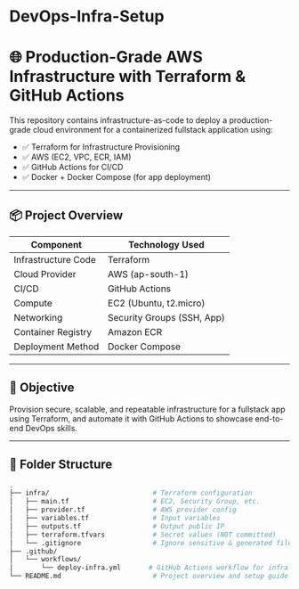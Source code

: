 # DevOps-Infra-Setup

# 🌐 Production-Grade AWS Infrastructure with Terraform & GitHub Actions

This repository contains infrastructure-as-code to deploy a production-grade cloud environment for a containerized fullstack application using:

- ✅ Terraform for Infrastructure Provisioning
- ✅ AWS (EC2, VPC, ECR, IAM)
- ✅ GitHub Actions for CI/CD
- ✅ Docker + Docker Compose (for app deployment)

---

## 📦 Project Overview

| Component            | Technology Used      |
|---------------------|----------------------|
| Infrastructure Code | Terraform            |
| Cloud Provider      | AWS (ap-south-1)     |
| CI/CD               | GitHub Actions       |
| Compute             | EC2 (Ubuntu, t2.micro)|
| Networking          | Security Groups (SSH, App) |
| Container Registry  | Amazon ECR           |
| Deployment Method   | Docker Compose       |

---

## 🎯 Objective

Provision secure, scalable, and repeatable infrastructure for a fullstack app using Terraform, and automate it with GitHub Actions to showcase end-to-end DevOps skills.

---

## 🧱 Folder Structure

```bash
.
├── infra/                          # Terraform configuration
│   ├── main.tf                     # EC2, Security Group, etc.
│   ├── provider.tf                 # AWS provider config
│   ├── variables.tf                # Input variables
│   ├── outputs.tf                  # Output public IP
│   ├── terraform.tfvars            # Secret values (NOT committed)
│   └── .gitignore                  # Ignore sensitive & generated files
├── .github/
│   └── workflows/
│       └── deploy-infra.yml       # GitHub Actions workflow for infra CI/CD
└── README.md                       # Project overview and setup guide
```

